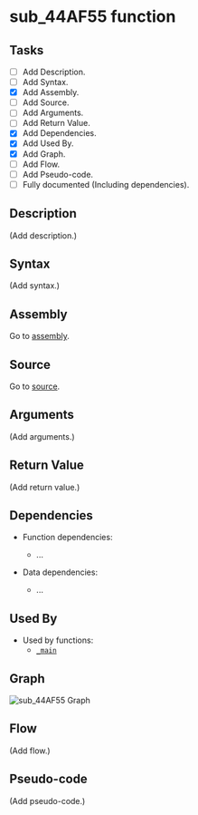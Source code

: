 # sub_44AF55 function

## Tasks

- [ ] Add Description.
- [ ] Add Syntax.
- [X] Add Assembly.
- [ ] Add Source.
- [ ] Add Arguments.
- [ ] Add Return Value.
- [X] Add Dependencies.
- [X] Add Used By.
- [X] Add Graph.
- [ ] Add Flow.
- [ ] Add Pseudo-code.
- [ ] Fully documented (Including dependencies).

## Description

(Add description.)

## Syntax

(Add syntax.)

## Assembly

Go to [assembly](../asm/sub_44AF55.asm).

## Source

Go to [source](../cc/sub_44AF55.cc).

## Arguments

(Add arguments.)

## Return Value

(Add return value.)

## Dependencies

* Function dependencies:
  * ...


* Data dependencies:
  * ...

## Used By

* Used by functions:
  * [`_main`](../md/_main.md)

## Graph

![sub_44AF55 Graph](../svg/sub_44AF55.svg "sub_44AF55 Graph")

## Flow

(Add flow.)

## Pseudo-code

(Add pseudo-code.)
